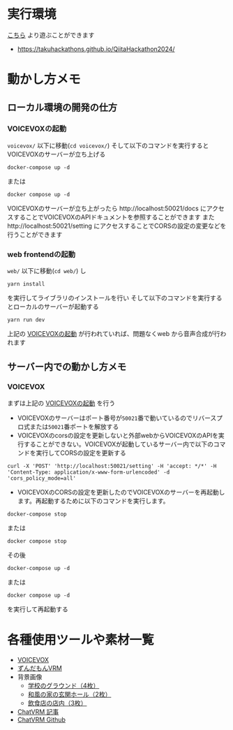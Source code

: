# 実行環境

[こちら](https://takuhackathons.github.io/QiitaHackathon2024/) より遊ぶことができます

* https://takuhackathons.github.io/QiitaHackathon2024/

# 動かし方メモ

## ローカル環境の開発の仕方

### VOICEVOXの起動

`voicevox/` 以下に移動(`cd voicevox/`)
そして以下のコマンドを実行するとVOICEVOXのサーバーが立ち上げる

```
docker-compose up -d
```

または

```
docker compose up -d
```

VOICEVOXのサーバーが立ち上がったら
http://localhost:50021/docs
にアクセスすることでVOICEVOXのAPIドキュメントを参照することができます
また
http://localhost:50021/setting
にアクセスすることでCORSの設定の変更などを行うことができます

### web frontendの起動

`web/` 以下に移動(`cd web/`)
し

```
yarn install
```

を実行してライブラリのインストールを行い
そして以下のコマンドを実行するとローカルのサーバーが起動する

```
yarn run dev
```

上記の [VOICEVOXの起動](#VOICEVOXの起動) が行われていれば、問題なくweb から音声合成が行われます

## サーバー内での動かし方メモ

### VOICEVOX

まずは上記の [VOICEVOXの起動](#VOICEVOXの起動) を行う

*  VOICEVOXのサーバーはポート番号が`50021`番で動いているのでリバースプロ式または`50021`番ポートを解放する
* VOICEVOXのcorsの設定を更新しないと外部webからVOICEVOXのAPIを実行することができない。VOICEVOXが起動しているサーバー内で以下のコマンドを実行してCORSの設定を更新する

```
curl -X 'POST' 'http://localhost:50021/setting' -H 'accept: */*' -H 'Content-Type: application/x-www-form-urlencoded' -d 'cors_policy_mode=all'
```

* VOICEVOXのCORSの設定を更新したのでVOICEVOXのサーバーを再起動します。再起動するために以下のコマンドを実行します。

```
docker-compose stop
```

または

```
docker compose stop
```

その後

```
docker-compose up -d
```

または

```
docker compose up -d
```

を実行して再起動する

# 各種使用ツールや素材一覧

* [VOICEVOX](https://voicevox.hiroshiba.jp/)
* [ずんだもんVRM](https://booth.pm/ja/items/3733351)
* 背景画像
  * [学校のグラウンド（4枚）](https://min-chi.material.jp/fm/bg_c/school_ground/)
  * [和風の家の玄関ホール（2枚）](https://min-chi.material.jp/fm/bg_c/jp_entrance_hall/)
  * [飲食店の店内（3枚）](https://min-chi.material.jp/fm/bg_c/casual_restaurant/)
* [ChatVRM 記事](https://inside.pixiv.blog/2023/04/28/160000)
* [ChatVRM Github](https://github.com/pixiv/ChatVRM)